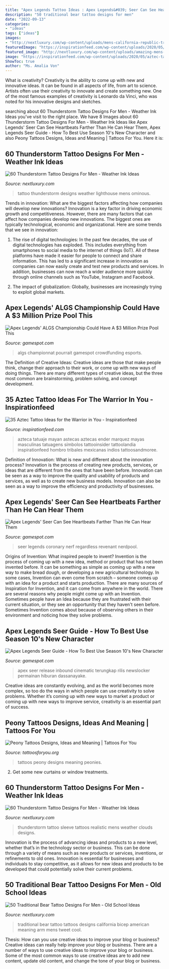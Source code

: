 ```yaml
---
title: "Apex Legends Tattoo Ideas : Apex Legends&#039; Seer Can See Heartbeats Farther Than He Can Hear Them"
description: "50 traditional bear tattoo designs for men"
date: "2022-09-13"
categories:
- "ideas"
tags: ["ideas"]
images:
- "http://nextluxury.com/wp-content/uploads/mens-california-republic-traditional-bear-inner-arm-bicep-tattoos.jpg"
featuredImage: "https://inspirationfeed.com/wp-content/uploads/2020/05/aztec-tattoo-24.jpg"
featured_image: "http://nextluxury.com/wp-content/uploads/amazing-mens-watercolor-lighthouse-thunderstorm-arm-tattoo-designs.jpg"
image: "https://inspirationfeed.com/wp-content/uploads/2020/05/aztec-tattoo-24.jpg"
ShowToc: true
author: "Ms. Amalia Von"
---
```



What is creativity?
Creativity is the ability to come up with new and innovative ideas. It can be found in all aspects of life, from art to science. Artists often use their creativity to innovate and create something new. One of the most famous examples of creativity is Leonardo da Vinci, who was noted for his innovative designs and sketches.

	

		
searching about 60 Thunderstorm Tattoo Designs For Men - Weather Ink Ideas you've visit to the right place. We have 8 Images about 60 Thunderstorm Tattoo Designs For Men - Weather Ink Ideas like Apex Legends&#039; Seer Can See Heartbeats Farther Than He Can Hear Them, Apex Legends Seer Guide - How To Best Use Season 10&#039;s New Character and also Peony Tattoos Designs, Ideas and Meaning | Tattoos For You. Here it is:
		
    
## 60 Thunderstorm Tattoo Designs For Men - Weather Ink Ideas

<img loading=lazy src="http://nextluxury.com/wp-content/uploads/amazing-mens-watercolor-lighthouse-thunderstorm-arm-tattoo-designs.jpg" onerror="this.onerror=null;this.src='https://tse3.mm.bing.net/th?id=OIP.4pdhcdA4SOfx8zJg1MA8FwHaHa&amp;pid=15.1';" alt="60 Thunderstorm Tattoo Designs For Men - Weather Ink Ideas">

_Source: nextluxury.com_

>tattoo thunderstorm designs weather lighthouse mens ominous. 

	

Trends in innovation: What are the biggest factors affecting how companies will develop new innovations?
Innovation is a key factor in driving economic growth and competitiveness. However, there are many factors that can affect how companies develop new innovations. The biggest ones are typically technological, economic and organizational. Here are some trends that we see in innovation:
1. The rise of digital technologies: In the past few decades, the use of digital technologies has exploded. This includes everything from smartphones to social media to the internet of things (IoT). All of these platforms have made it easier for people to connect and share information. This has led to a significant increase in innovation as companies can now easily create and test new products and services. In addition, businesses can now reach a wider audience more quickly through online channels such as YouTube, Instagram and Facebook.

2. The impact of globalization: Globally, businesses are increasingly trying to exploit global markets.

    
## Apex Legends&#039; ALGS Championship Could Have A $3 Million Prize Pool This

<img loading=lazy src="https://www.gamespot.com/a/uploads/screen_kubrick/1179/11799911/3832510-screenshot2021-05-19at8.17.45am.png" onerror="this.onerror=null;this.src='https://tse1.mm.bing.net/th?id=OIP.CFe9oBG_brmCt9eryjOGWwHaEK&amp;pid=15.1';" alt="Apex Legends&#039; ALGS Championship Could Have A $3 Million Prize Pool This">

_Source: gamespot.com_

>algs championnat pourrait gamespot crowdfunding esports. 

	

The Definition of Creative Ideas:
Creative ideas are those that make people think, change their approach to their work, or come up with new ways of doing things. There are many different types of creative ideas, but the three most common are brainstorming, problem solving, and concept development.

    
## 35 Aztec Tattoo Ideas For The Warrior In You - Inspirationfeed

<img loading=lazy src="https://inspirationfeed.com/wp-content/uploads/2020/05/aztec-tattoo-24.jpg" onerror="this.onerror=null;this.src='https://tse1.mm.bing.net/th?id=OIP.QrgMJvMGxG0f2EYJ0WK1pAAAAA&amp;pid=15.1';" alt="35 Aztec Tattoo Ideas for the Warrior in You - Inspirationfeed">

_Source: inspirationfeed.com_

>azteca tatuaje mayan astecas aztecas ender marquez mayas masculinas tatuagens símbolos tattooinsider tattoolandia inspirationfeed hombro tribales mexicanas indios tattoosandmoree. 

	

Definition of Innovation: What is new and different about the innovation process?
Innovation is the process of creating new products, services, or ideas that are different from the ones that have been before. Innovation can be seen as a way to improve the quality and usability of products and services, as well as to create new business models. Innovation can also be seen as a way to improve the efficiency and productivity of businesses.

    
## Apex Legends&#039; Seer Can See Heartbeats Farther Than He Can Hear Them

<img loading=lazy src="https://www.gamespot.com/a/uploads/screen_kubrick/1587/15875866/3861404-seer_execution.png" onerror="this.onerror=null;this.src='https://tse1.mm.bing.net/th?id=OIP.-MI9HTNSzsrPinxtgA3q_QHaEK&amp;pid=15.1';" alt="Apex Legends&#039; Seer Can See Heartbeats Farther Than He Can Hear Them">

_Source: gamespot.com_

>seer legends coronary nerf regardless revenant nerdpool. 

	

Origins of Invention: What inspired people to invent?
Invention is the process of coming up with a new idea, method or product that has not been invented before. It can be something as simple as coming up with a new way to make bread dough, or developing a new agricultural technology. In some cases, Invention can even come from scratch – someone comes up with an idea for a product and starts production. There are many sources of Inspiration for Invention, and it can come from anywhere in the world.
There are several reasons why people might come up with an Invention. Sometimes people have an Idea because they are frustrated with their current situation, or they see an opportunity that they haven't seen before. Sometimes Invention comes about because of observing others in their environment and noticing how they solve problems.

    
## Apex Legends Seer Guide - How To Best Use Season 10&#039;s New Character

<img loading=lazy src="https://www.gamespot.com/a/uploads/screen_kubrick/1587/15875866/3863759-seer.jpg" onerror="this.onerror=null;this.src='https://tse3.mm.bing.net/th?id=OIP.Tdav7NE1kEPu4SNT96SAmAHaEK&amp;pid=15.1';" alt="Apex Legends Seer Guide - How To Best Use Season 10&#039;s New Character">

_Source: gamespot.com_

>apex seer release inbound cinematic terungkap rilis newslocker permainan hiburan dassanayake. 

	

Creative ideas are constantly evolving, and as the world becomes more complex, so too do the ways in which people can use creativity to solve problems. Whether it’s coming up with new ways to market a product or coming up with new ways to improve service, creativity is an essential part of success.

    
## Peony Tattoos Designs, Ideas And Meaning | Tattoos For You

<img loading=lazy src="https://www.tattoosforyou.org/wp-content/uploads/2016/05/Peonies-Tattoos.jpg" onerror="this.onerror=null;this.src='https://tse2.mm.bing.net/th?id=OIP.HEd2lTLxR1KjolVLo0Ku6wHaIa&amp;pid=15.1';" alt="Peony Tattoos Designs, Ideas and Meaning | Tattoos For You">

_Source: tattoosforyou.org_

>tattoos peony designs meaning peonies. 

	

2. Get some new curtains or window treatments.

    
## 60 Thunderstorm Tattoo Designs For Men - Weather Ink Ideas

<img loading=lazy src="http://nextluxury.com/wp-content/uploads/hyper-realistic-3d-full-arm-sleeve-thunderstorm-tattoos-guys.jpg" onerror="this.onerror=null;this.src='https://tse4.mm.bing.net/th?id=OIP.OKIvVyWxJanckvf50APIngAAAA&amp;pid=15.1';" alt="60 Thunderstorm Tattoo Designs For Men - Weather Ink Ideas">

_Source: nextluxury.com_

>thunderstorm tattoo sleeve tattoos realistic mens weather clouds designs. 

	

Innovation is the process of advancing ideas and products to a new level, whether that’s in the technology sector or business. This can be done through a variety of means such as new products or services, inventions, or refinements to old ones. Innovation is essential for businesses and individuals to stay competitive, as it allows for new ideas and products to be developed that could potentially solve their current problems.

    
## 50 Traditional Bear Tattoo Designs For Men - Old School Ideas

<img loading=lazy src="http://nextluxury.com/wp-content/uploads/mens-california-republic-traditional-bear-inner-arm-bicep-tattoos.jpg" onerror="this.onerror=null;this.src='https://tse4.mm.bing.net/th?id=OIP.60ByxdVzlIpGXny4c15I2QHaLG&amp;pid=15.1';" alt="50 Traditional Bear Tattoo Designs For Men - Old School Ideas">

_Source: nextluxury.com_

>traditional bear tattoo tattoos designs california bicep american meaning arm mens tweet cool. 

	

Thesis: How can you use creative ideas to improve your blog or business?
Creative ideas can really help improve your blog or business. There are a number of ways to use creative ideas to improve your blog or business. Some of the most common ways to use creative ideas are to add new content, update old content, and change the tone of your blog or business.

